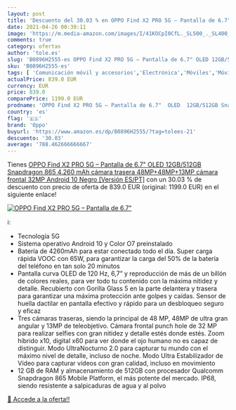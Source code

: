 ```yaml
---
layout: post
title: 'Descuento del 30.03 % en OPPO Find X2 PRO 5G – Pantalla de 6.7"  '
date: 2021-04-26 00:39:11
image: 'https://m.media-amazon.com/images/I/41KOCpI0CfL._SL500_._SL400_.jpg'
comments: true
category: ofertas
author: 'tole.es'
slug: 'B0896H2555-es OPPO Find X2 PRO 5G – Pantalla de 6.7" OLED 12GB/512GB...'
sku: 'B0896H2555-es'
tags: [ 'Comunicación móvil y accesorios','Electrónica','Móviles','Móviles y smartphones libres','android','oppo', ]
actualPrice: 839.0 EUR
currency: EUR
price: 839.0
comparePrice: 1199.0 EUR
prodname: 'OPPO Find X2 PRO 5G – Pantalla de 6.7"  OLED  12GB/512GB Snapdragon 865  4.260 mAh  cámara trasera 48MP+48MP+13MP  cámara frontal 32MP  Android 10   Negro [Versión ES/PT]'
country: 'es'
flag: '🇪🇸'
brand: 'Oppo'
buyurl: 'https://www.amazon.es/dp/B0896H2555/?tag=tolees-21'
descuento: '30.03'
average: '788.462666666667'
---
```


Tienes [OPPO Find X2 PRO 5G – Pantalla de 6.7"  OLED  12GB/512GB Snapdragon 865  4.260 mAh  cámara trasera 48MP+48MP+13MP  cámara frontal 32MP  Android 10   Negro [Versión ES/PT]](https://www.amazon.es/dp/B0896H2555/?tag=tolees-21) con un 30.03 % de descuento con precio de oferta de 839.0 EUR (original: 1199.0 EUR) en el siguiente enlace!

[![OPPO Find X2 PRO 5G – Pantalla de 6.7"  ](https://m.media-amazon.com/images/I/41KOCpI0CfL._SL500_._SL400_.jpg)](https://www.amazon.es/dp/B0896H2555/?tag=tolees-21)

ℹ️:

- Tecnología 5G
- Sistema operativo Android 10 y Color O7 preinstalado
- Batería de 4260mAh para estar conectado todo el día. Super carga rápida VOOC con 65W, para garantizar la carga del 50% de la batería del teléfono en tan solo 20 minutos
- Pantalla curva OLED de 120 Hz, 6,7” y reproducción de más de un billón de colores reales, para ver todo tu contenido con la máxima nitidez y detalle. Recubierto con Gorilla Glass 5 en la parte delantera y trasera para garantizar una máxima protección ante golpes y caídas. Sensor de huella dactilar en pantalla efectivo y rápido para un desbloqueo seguro y eficaz
- Tres cámaras traseras, siendo la principal de 48 MP, 48MP de ultra gran angular y 13MP de teleobjetivo. Cámara frontal punch hole de 32 MP para realizar selfies con gran nitidez y detalle estés donde estés. Zoom híbrido x10, digital x60 para ver donde el ojo humano no es capaz de distinguir. Modo UltraNocturno 2.0 para capturar tu mundo con el máximo nivel de detalle, incluso de noche. Modo Ultra Estabilizador de Vídeo para capturar vídeos con gran calidad, incluso en movimiento
- 12 GB de RAM y almacenamiento de 512GB con procesador Qualcomm Snapdragon 865 Mobile Platform, el más potente del mercado. IP68, siendo resistente a salpicaduras de agua y al polvo

[🛒 Accede a la oferta!!](https://www.amazon.es/dp/B0896H2555/?tag=tolees-21)
